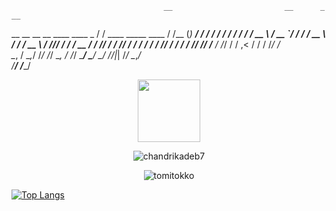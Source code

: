                                       __                         __      _        __
   __  __  __  __   ____    ____ _   / /  ____   _____  ____    / /__   (_)  ____/ /
  / / / / / / / /  / __ \  / __ `/  / /  / __ \ / ___/ / __ \  / //_/  / /  / __  / 
 / /_/ / / /_/ /  / / / / / /_/ /  / /  / /_/ // /__  / /_/ / / ,<    / /  / /_/ /  
 \__, /  \__,_/  /_/ /_/  \__, /  /_/   \____/ \___/  \____/ /_/|_|  /_/   \__,_/   
/____/                   /____/                                                                                                          





<div id="header" align="center">
  <img src="https://media.giphy.com/media/M9gbBd9nbDrOTu1Mqx/giphy.gif" width="100"/>
</div>



<center>
  <p align="center"> <img src="https://komarev.com/ghpvc/?username=yunglocokid&label=Profile%20views&color=0e75b6&style=flat" alt="chandrikadeb7" /> </p>
</center>


<center>
  <p><img align="center" src="https://github-readme-stats.vercel.app/api?username=yunglocokid&show_icons=true&locale=en&theme=radical" alt="tomitokko" /></p>
</center>



[![Top Langs](https://github-readme-stats.vercel.app/api/top-langs/?username=yunglocokid&theme=radical)](https://github.com/anuraghazra/github-readme-stats)
